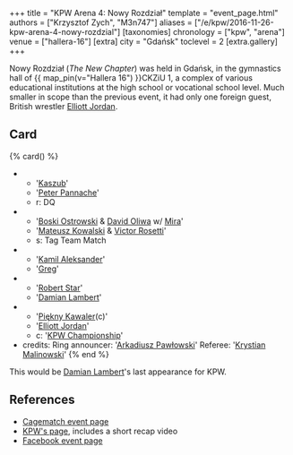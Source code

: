+++
title = "KPW Arena 4: Nowy Rozdział"
template = "event_page.html"
authors = ["Krzysztof Zych", "M3n747"]
aliases = ["/e/kpw/2016-11-26-kpw-arena-4-nowy-rozdzial"]
[taxonomies]
chronology = ["kpw", "arena"]
venue = ["hallera-16"]
[extra]
city = "Gdańsk"
toclevel = 2
[extra.gallery]
+++

Nowy Rozdział (_The New Chapter_) was held in Gdańsk, in the gymnastics hall of {{ map_pin(v="Hallera 16") }}CKZiU 1, a complex of various educational institutions at the high school or vocational school level. Much smaller in scope than the previous event, it had only one foreign guest, British wrestler [Elliott Jordan](@/w/elliott-jordan.md).

## Card

{% card() %}
- - '[Kaszub](@/w/kaszub.md)'
  - '[Peter Pannache](@/w/peter-pannache.md)'
  - r: DQ
- - '[Boski Ostrowski](@/w/ostrowski.md) & [David Oliwa](@/w/david-oliwa.md) w/ [Mira](@/w/mira.md)'
  - '[Mateusz Kowalski](@/w/mateusz-kakareko.md) & [Victor Rosetti](@/w/rosetti.md)'
  - s: Tag Team Match
- - '[Kamil Aleksander](@/w/kamil-aleksander.md)'
  - '[Greg](@/w/greg.md)'
- - '[Robert Star](@/w/robert-star.md)'
  - '[Damian Lambert](@/w/damien-rothschild.md)'
- - '[Piękny Kawaler](@/w/piekny-kawaler.md)(c)'
  - '[Elliott Jordan](@/w/elliott-jordan.md)'
  - c: '[KPW Championship](@/c/kpw-championship.md)'
- credits:
    Ring announcer: '[Arkadiusz Pawłowski](@/w/pan-pawlowski.md)'
    Referee: '[Krystian Malinowski](@/w/krystian-malinowski.md)'
{% end %}

This would be [Damian Lambert](@/w/damien-rothschild.md)'s last appearance for KPW.

## References

* [Cagematch event page](https://www.cagematch.net/?id=1&nr=169385)
* [KPW's page](https://kpwrestling.pl/events/kpw-arena-4/), includes a short recap video
* [Facebook event page](https://www.facebook.com/events/352963185043728/)
